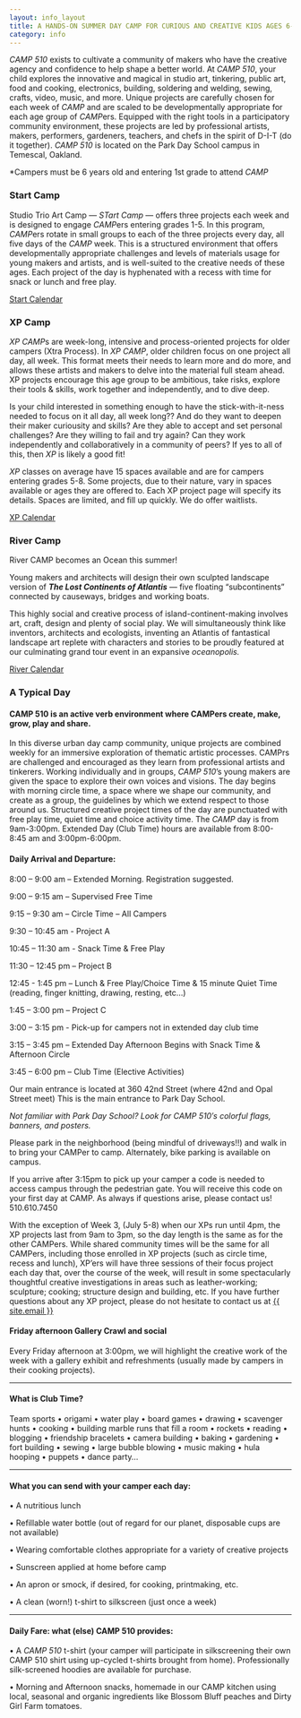 ```yaml
---
layout: info_layout
title: A HANDS-ON SUMMER DAY CAMP FOR CURIOUS AND CREATIVE KIDS AGES 6-14
category: info
---
```


*CAMP 510* exists to cultivate a community of makers who have the creative agency and confidence to help shape a better world. At *CAMP 510*, your child explores the innovative and magical in studio art, tinkering, public art, food and cooking, electronics, building, soldering and welding, sewing, crafts, video, music, and more. Unique projects are carefully chosen for each week of *CAMP* and are scaled to be developmentally appropriate for each age group of *CAMP*ers. Equipped with the right tools in a participatory community environment, these projects are led by professional artists, makers, performers, gardeners, teachers, and chefs in the spirit of D-I-T (do it together). *CAMP 510* is located on the Park Day School campus in Temescal, Oakland. 

*Campers must be 6 years old and entering 1st grade to attend _CAMP_

### Start Camp

Studio Trio Art Camp — *STart Camp* — offers three projects each week and is designed to engage *CAMP*ers entering grades 1-5. In this program, *CAMP*ers rotate in small groups to each of the three projects every day, all five days of the *CAMP* week. This is a structured environment that offers developmentally appropriate challenges and levels of materials usage for young makers and artists, and is well-suited to the creative needs of these ages. Each project of the day is hyphenated with a recess with time for snack or lunch and free play.

<div class="center">
	<a href="start.html" class="btn btn-dark">Start Calendar</a>
</div>

### XP Camp

*XP CAMP*s are week-long, intensive and process-oriented projects for older campers (Xtra Process). In *XP CAMP*, older children focus on one project all day, all week. This format meets their needs to learn more and do more, and allows these artists and makers to delve into the material full steam ahead. XP projects encourage this age group to be ambitious, take risks, explore their tools & skills, work together and independently, and to dive deep.

Is your child interested in something enough to have the stick-with-it-ness needed to focus on it all day, all week long?? And do they want to deepen their maker curiousity and skills? Are they able to accept and set personal challenges? Are they willing to fail and try again? Can they work independently and collaboratively in a community of peers? If yes to all of this, then *XP* is likely a good fit! 

*XP* classes on average have 15 spaces available and are for campers entering grades 5-8. Some projects, due to their nature, vary in spaces available or ages they are offered to. Each XP project page will specify its details. Spaces are limited, and fill up quickly. We do offer waitlists.

<div class="center">
	<a href="xp.html" class="btn btn-dark">XP Calendar</a>
</div>

### River Camp 

River CAMP becomes an Ocean this summer!

Young makers and architects will design their own sculpted landscape version of **_The Lost Continents of Atlantis_** — five floating “subcontinents” connected by causeways, bridges and working boats.

This highly social and creative process of island-continent-making involves art, craft, design and plenty of social play. We will simultaneously think like inventors, architects and ecologists, inventing an Atlantis of fantastical landscape art replete with characters and stories to be proudly featured at our culminating grand tour event in an expansive *oceanopolis.*

<div class="center">
	<a href="river.html" class="btn btn-dark">River Calendar</a>
</div>

### A Typical Day

#### __CAMP 510__ is an active verb environment where CAMPers create, make, grow, play and share.

In this diverse urban day camp community, unique projects are combined weekly for an immersive exploration of thematic artistic processes. CAMPrs are challenged and encouraged as they learn from professional artists and tinkerers. Working individually and in groups, *CAMP 510*’s young makers are given the space to explore their own voices and visions. The day begins with morning circle time, a space where we shape our community, and create as a group, the guidelines by which we extend respect to those around us. Structured creative project times of the day are punctuated with free play time, quiet time and choice activity time. The *CAMP* day is from 9am-3:00pm. Extended Day (Club Time) hours are available from 8:00- 8:45 am and 3:00pm-6:00pm.

#### Daily Arrival and Departure:

8:00 – 9:00 am     – Extended Morning. Registration suggested.

9:00 – 9:15 am     – Supervised Free Time

9:15 – 9:30 am     – Circle Time – All Campers

9:30 – 10:45 am  - Project A

10:45 – 11:30 am  - Snack Time & Free Play

11:30 – 12:45 pm   – Project B

12:45 - 1:45 pm     – Lunch & Free Play/Choice Time &  15 minute Quiet Time (reading, finger knitting, drawing, resting, etc…)

1:45 – 3:00 pm     – Project C

3:00 – 3:15 pm      - Pick-up for campers not in extended day club time

3:15 – 3:45 pm     – Extended Day Afternoon Begins with Snack Time & Afternoon Circle

3:45 – 6:00 pm     – Club Time (Elective Activities)

Our main entrance is located at 360 42nd Street (where 42nd and Opal Street meet) This is the main entrance to Park Day School.

*Not familiar with Park Day School? Look for CAMP 510′s colorful flags, banners, and posters.*

Please park in the neighborhood (being mindful of driveways!!) and walk in to bring your CAMPer to camp. Alternately, bike parking is available on campus.

If you arrive after 3:15pm to pick up your camper a code is needed to access campus through the pedestrian gate.  You will receive this code on your first day at CAMP. As always if questions arise, please contact us! 510.610.7450

With the exception of Week 3, (July 5-8) when our XPs run until 4pm, the XP projects last from 9am to 3pm, so the day length is the same as for the other CAMPers. While shared community times will be the same for all CAMPers, including those enrolled in XP projects (such as circle time, recess and lunch), XP’ers will have three sessions of their focus project each day that, over the course of the week, will result in some spectacularly thoughtful creative investigations in areas such as leather-working; sculpture; cooking; structure design and building, etc.
If you have further questions about any XP project, please do not hesitate to contact us at <a href="mailto:{{ site.email }}">{{ site.email }}</a>

#### Friday afternoon Gallery Crawl and social

Every Friday afternoon at 3:00pm, we will highlight the creative work of the week with a gallery exhibit and refreshments (usually made by campers in their cooking projects).

---

#### What is Club Time?

Team sports • origami • water play • board games • drawing • scavenger hunts • cooking • building marble runs that fill a room • rockets • reading • blogging • friendship bracelets • camera building • baking • gardening • fort building • sewing • large bubble blowing • music making • hula hooping • puppets • dance party…

---

#### What you can send with your camper each day:

• A nutritious lunch

• Refillable water bottle (out of regard for our planet, disposable cups are not available)

• Wearing comfortable clothes appropriate for a variety of creative projects

• Sunscreen applied at home before camp 

• An apron or smock, if desired, for cooking, printmaking, etc.

• A clean (worn!) t-shirt to silkscreen (just once a week)

---

#### Daily Fare: what (else) CAMP 510 provides:

• A *CAMP 510* t-shirt (your camper will participate in silkscreening their own CAMP 510 shirt using up-cycled t-shirts brought from home). Professionally silk-screened hoodies are available for purchase.

• Morning and Afternoon snacks, homemade in our CAMP kitchen using local, seasonal and organic ingredients like Blossom Bluff peaches and Dirty Girl Farm tomatoes.





